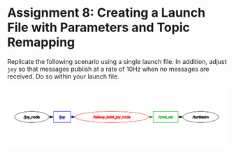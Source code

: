 # Assignment 8: Creating a Launch File with Parameters and Topic Remapping

Replicate the following scenario using a single launch file. In addition, adjust `joy` so that messages publish at a rate of 10Hz when no messages are received. Do so within your launch file.

![rosgraph2.png](../figures/topic_remapping/ros2_joystick2.png)

